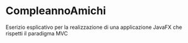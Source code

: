 # CompleannoAmichi
Eserizio esplicativo per la realizzazione di una applicazione JavaFX che rispetti il paradigma MVC
